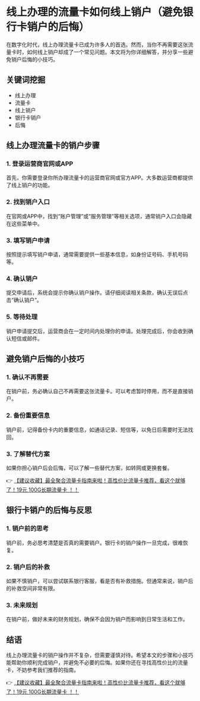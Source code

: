 # 线上办理的流量卡如何线上销户（避免银行卡销户的后悔）

在数字化时代，线上办理流量卡已成为许多人的首选。然而，当你不再需要这张流量卡时，如何线上销户却成了一个常见问题。本文将为你详细解答，并分享一些避免销户后悔的小技巧。

## 关键词挖掘
- 线上办理
- 流量卡
- 线上销户
- 银行卡销户
- 后悔

## 线上办理流量卡的销户步骤

### 1. 登录运营商官网或APP
首先，你需要登录你所办理流量卡的运营商官网或官方APP。大多数运营商都提供了线上销户的功能。

### 2. 找到销户入口
在官网或APP中，找到“账户管理”或“服务管理”等相关选项，通常销户入口会隐藏在这些菜单中。

### 3. 填写销户申请
按照提示填写销户申请，通常需要提供一些基本信息，如身份证号码、手机号码等。

### 4. 确认销户
提交申请后，系统会提示你确认销户操作。请仔细阅读相关条款，确认无误后点击“确认销户”。

### 5. 等待处理
销户申请提交后，运营商会在一定时间内处理你的申请。处理完成后，你会收到确认短信或邮件。

## 避免销户后悔的小技巧

### 1. 确认不再需要
在销户前，务必确认自己不再需要这张流量卡。可以考虑暂时停用，而不是直接销户。

### 2. 备份重要信息
销户前，记得备份卡内的重要信息，如通话记录、短信等，以免日后需要时无法找回。

### 3. 了解替代方案
如果你担心销户后会后悔，可以了解一些替代方案，如转网或更换套餐。

👉 [【建议收藏】最全聚合流量卡指南来啦！高性价比流量卡推荐，看这个就够了！19元 100G长期流量卡 ！！](https://bit.ly/Liuliangka)

## 银行卡销户的后悔与反思

### 1. 销户前的思考
销户前，务必思考清楚是否真的需要销户。银行卡的销户操作一旦完成，很难恢复。

### 2. 销户后的补救
如果不慎销户，可以尝试联系银行客服，看是否有补救措施。但通常来说，销户后的补救空间非常有限。

### 3. 未来规划
在销户前，做好未来的财务规划，确保不会因为销户而影响到日常生活和工作。

## 结语

线上办理流量卡的销户操作并不复杂，但需要谨慎对待。希望本文的步骤和小技巧能帮助你顺利完成销户，并避免不必要的后悔。如果你还在寻找高性价比的流量卡，不妨参考我们推荐的指南。

👉 [【建议收藏】最全聚合流量卡指南来啦！高性价比流量卡推荐，看这个就够了！19元 100G长期流量卡 ！！](https://bit.ly/Liuliangka)
